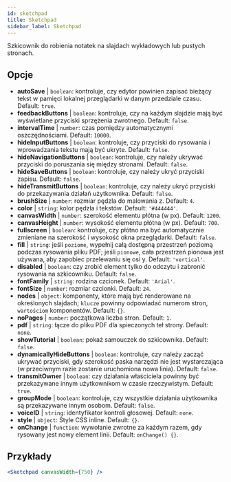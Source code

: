 ```yaml
---
id: sketchpad 
title: Sketchpad
sidebar_label: Sketchpad
---
```


Szkicownik do robienia notatek na slajdach wykładowych lub pustych stronach.

## Opcje

* __autoSave__ | `boolean`: kontroluje, czy edytor powinien zapisać bieżący tekst w pamięci lokalnej przeglądarki w danym przedziale czasu. Default: `true`.
* __feedbackButtons__ | `boolean`: kontroluje, czy na każdym slajdzie mają być wyświetlane przyciski sprzężenia zwrotnego. Default: `false`.
* __intervalTime__ | `number`: czas pomiędzy automatycznymi oszczędnościami. Default: `10000`.
* __hideInputButtons__ | `boolean`: kontroluje, czy przyciski do rysowania i wprowadzania tekstu mają być ukryte. Default: `false`.
* __hideNavigationButtons__ | `boolean`: kontroluje, czy należy ukrywać przyciski do poruszania się między stronami. Default: `false`.
* __hideSaveButtons__ | `boolean`: kontroluje, czy należy ukryć przyciski zapisu. Default: `false`.
* __hideTransmitButtons__ | `boolean`: kontroluje, czy należy ukryć przyciski do przekazywania działań użytkownika. Default: `false`.
* __brushSize__ | `number`: rozmiar pędzla do malowania z. Default: `4`.
* __color__ | `string`: kolor pędzla i tekstów. Default: `'#444444'`.
* __canvasWidth__ | `number`: szerokość elementu płótna (w px). Default: `1200`.
* __canvasHeight__ | `number`: wysokość elementu płótna (w px). Default: `700`.
* __fullscreen__ | `boolean`: kontroluje, czy płótno ma być automatycznie zmieniane na szerokość i wysokość okna przeglądarki. Default: `false`.
* __fill__ | `string`: jeśli `poziome`, wypełnij całą dostępną przestrzeń poziomą podczas rysowania pliku PDF; jeśli `pionowe`, cała przestrzeń pionowa jest używana, aby zapobiec przelewaniu się osi y. Default: `'vertical'`.
* __disabled__ | `boolean`: czy zrobić element tylko do odczytu i zabronić rysowania na szkicowniku. Default: `false`.
* __fontFamily__ | `string`: rodzina czcionek. Default: `'Arial'`.
* __fontSize__ | `number`: rozmiar czcionki. Default: `24`.
* __nodes__ | `object`: komponenty, które mają być renderowane na określonych slajdach; `klucze` powinny odpowiadać numerom stron, `wartościom` komponentów. Default: `{}`.
* __noPages__ | `number`: początkowa liczba stron. Default: `1`.
* __pdf__ | `string`: łącze do pliku PDF dla spieczonych teł strony. Default: `none`.
* __showTutorial__ | `boolean`: pokaż samouczek do szkicownika. Default: `false`.
* __dynamicallyHideButtons__ | `boolean`: kontroluje, czy należy zacząć ukrywać przyciski, gdy szerokość paska narzędzi nie jest wystarczająca (w przeciwnym razie zostanie uruchomiona nowa linia). Default: `false`.
* __transmitOwner__ | `boolean`: czy działania właściciela powinny być przekazywane innym użytkownikom w czasie rzeczywistym. Default: `true`.
* __groupMode__ | `boolean`: kontroluje, czy wszystkie działania użytkownika są przekazywane innym osobom. Default: `false`.
* __voiceID__ | `string`: identyfikator kontroli głosowej. Default: `none`.
* __style__ | `object`: Style CSS inline. Default: `{}`.
* __onChange__ | `function`: wywołanie zwrotne za każdym razem, gdy rysowany jest nowy element linii. Default: `onChange() {}`.


## Przykłady

```jsx live
<Sketchpad canvasWidth={750} />
```

